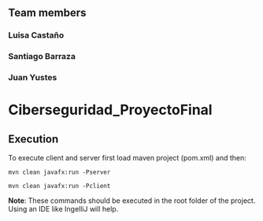 ## Team members

### Luisa Castaño
### Santiago Barraza
### Juan Yustes

# Ciberseguridad_ProyectoFinal

## Execution

To execute client and server first load maven project (pom.xml) and then:

`mvn clean javafx:run -Pserver`

`mvn clean javafx:run -Pclient`

**Note**: These commands should be executed in the root folder of the project. Using an IDE like IngelliJ will help.
